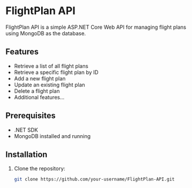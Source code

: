 
# FlightPlan API

FlightPlan API is a simple ASP.NET Core Web API for managing flight plans using MongoDB as the database.

## Features

- Retrieve a list of all flight plans
- Retrieve a specific flight plan by ID
- Add a new flight plan
- Update an existing flight plan
- Delete a flight plan
- Additional features...

## Prerequisites

- .NET SDK
- MongoDB installed and running

## Installation

1. Clone the repository:

   ```bash
   git clone https://github.com/your-username/FlightPlan-API.git
